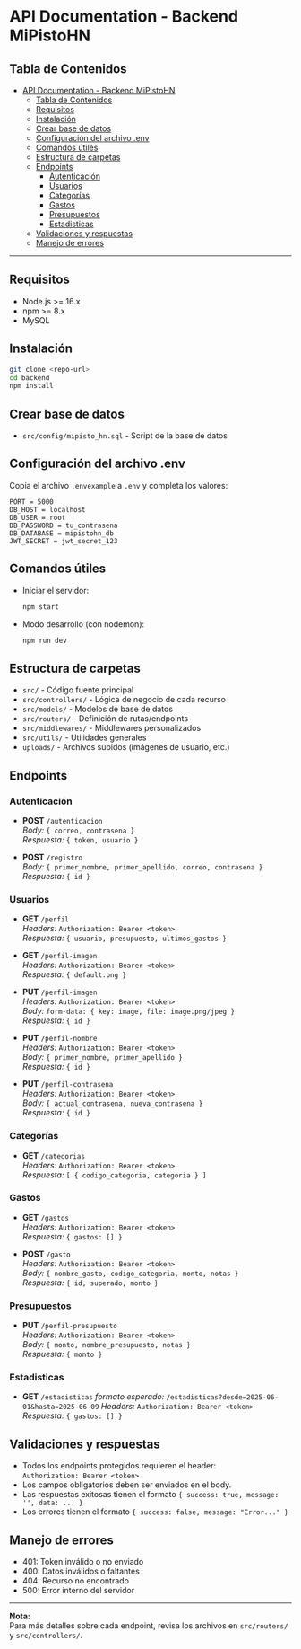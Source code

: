 # API Documentation - Backend MiPistoHN

## Tabla de Contenidos

- [API Documentation - Backend MiPistoHN](#api-documentation---backend-mipistohn)
  - [Tabla de Contenidos](#tabla-de-contenidos)
  - [Requisitos](#requisitos)
  - [Instalación](#instalación)
  - [Crear base de datos](#crear-base-de-datos)
  - [Configuración del archivo .env](#configuración-del-archivo-env)
  - [Comandos útiles](#comandos-útiles)
  - [Estructura de carpetas](#estructura-de-carpetas)
  - [Endpoints](#endpoints)
    - [Autenticación](#autenticación)
    - [Usuarios](#usuarios)
    - [Categorías](#categorías)
    - [Gastos](#gastos)
    - [Presupuestos](#presupuestos)
    - [Estadisticas](#estadisticas)
  - [Validaciones y respuestas](#validaciones-y-respuestas)
  - [Manejo de errores](#manejo-de-errores)

---

## Requisitos

- Node.js >= 16.x
- npm >= 8.x
- MySQL

## Instalación

```bash
git clone <repo-url>
cd backend
npm install
```

## Crear base de datos

- `src/config/mipisto_hn.sql` - Script de la base de datos

## Configuración del archivo .env

Copia el archivo `.envexample` a `.env` y completa los valores:

```env
PORT = 5000
DB_HOST = localhost
DB_USER = root
DB_PASSWORD = tu_contrasena
DB_DATABASE = mipistohn_db
JWT_SECRET = jwt_secret_123
```

## Comandos útiles

- Iniciar el servidor:  
  ```bash
  npm start
  ```
- Modo desarrollo (con nodemon):  
  ```bash
  npm run dev
  ```

## Estructura de carpetas

- `src/` - Código fuente principal
- `src/controllers/` - Lógica de negocio de cada recurso
- `src/models/` - Modelos de base de datos
- `src/routers/` - Definición de rutas/endpoints
- `src/middlewares/` - Middlewares personalizados
- `src/utils/` - Utilidades generales
- `uploads/` - Archivos subidos (imágenes de usuario, etc.)

## Endpoints

### Autenticación

- **POST** `/autenticacion`  
  _Body:_ `{ correo, contrasena }`  
  _Respuesta:_ `{ token, usuario }`

- **POST** `/registro`  
  _Body:_ `{ primer_nombre, primer_apellido, correo, contrasena }`  
  _Respuesta:_ `{ id }`

### Usuarios

- **GET** `/perfil`  
  _Headers:_ `Authorization: Bearer <token>`  
  _Respuesta:_ `{ usuario, presupuesto, ultimos_gastos }`

- **GET** `/perfil-imagen`  
  _Headers:_ `Authorization: Bearer <token>`  
  _Respuesta:_ `{ default.png }`

- **PUT** `/perfil-imagen`  
  _Headers:_ `Authorization: Bearer <token>`  
  _Body:_ `form-data: { key: image, file: image.png/jpeg }`  
  _Respuesta:_ `{ id }`

- **PUT** `/perfil-nombre`  
  _Headers:_ `Authorization: Bearer <token>`  
  _Body:_ `{ primer_nombre, primer_apellido }`  
  _Respuesta:_ `{ id }`

- **PUT** `/perfil-contrasena`  
  _Headers:_ `Authorization: Bearer <token>`  
  _Body:_ `{ actual_contrasena, nueva_contrasena }`  
  _Respuesta:_ `{ id }`

### Categorías

- **GET** `/categorias`  
  _Headers:_ `Authorization: Bearer <token>`  
  _Respuesta:_ `[ { codigo_categoria, categoria } ]`

### Gastos

- **GET** `/gastos`  
  _Headers:_ `Authorization: Bearer <token>`  
  _Respuesta:_ `{ gastos: [] }`

- **POST** `/gasto`  
  _Headers:_ `Authorization: Bearer <token>`  
  _Body:_ `{ nombre_gasto, codigo_categoria, monto, notas }`  
  _Respuesta:_ `{ id, superado, monto }`

### Presupuestos

- **PUT** `/perfil-presupuesto`  
  _Headers:_ `Authorization: Bearer <token>`  
  _Body:_ `{ monto, nombre_presupuesto, notas }`  
  _Respuesta:_ `{ monto }`

### Estadisticas

- **GET** `/estadisticas`
  _formato esperado:_ `/estadisticas?desde=2025-06-01&hasta=2025-06-09` 
  _Headers:_ `Authorization: Bearer <token>`  
  _Respuesta:_ `{ gastos: [] }`

## Validaciones y respuestas

- Todos los endpoints protegidos requieren el header:  
  `Authorization: Bearer <token>`
- Los campos obligatorios deben ser enviados en el body.
- Las respuestas exitosas tienen el formato `{ success: true, message: '', data: ... }`
- Los errores tienen el formato `{ success: false, message: "Error..." }`

## Manejo de errores

- 401: Token inválido o no enviado
- 400: Datos inválidos o faltantes
- 404: Recurso no encontrado
- 500: Error interno del servidor

---

**Nota:**  
Para más detalles sobre cada endpoint, revisa los archivos en `src/routers/` y `src/controllers/`.
